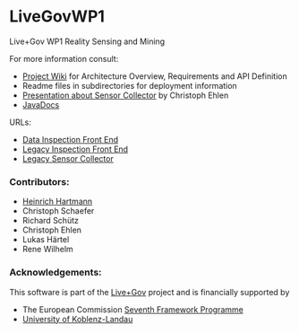 LiveGovWP1
==========

Live+Gov WP1 Reality Sensing and Mining

For more information consult:
* [Project Wiki](https://github.com/HeinrichHartmann/LiveGovWP1/wiki) for Architecture Overview, Requirements and API Definition
* Readme files in subdirectories for deployment information
* [Presentation about Sensor Collector](http://heinrichhartmann.github.io/LiveGovWP1/) by Christoph Ehlen
* [JavaDocs](http://heinrichhartmann.github.io/LiveGovWP1/docs/DocMobile/)

URLs:
* [Data Inspection Front End](http://141.26.71.84:3000/)
* [Legacy Inspection Front End](http://mobile-sensing.west.uni-koblenz.de:3000/)
* [Legacy Sensor Collector](http://mobile-sensing.west.uni-koblenz.de/)

### Contributors:
* [Heinrich Hartmann](https://github.com/HeinrichHartmann)
* Christoph Schaefer
* Richard Schütz
* Christoph Ehlen
* Lukas Härtel
* Rene Wilhelm

### Acknowledgements:
This software is part of the [Live+Gov](http://liveandgov.eu) project and is financially supported by
* The European Commission [Seventh Framework Programme](http://cordis.europa.eu/fp7/home_en.html)
* [University of Koblenz-Landau](http://www.uni-koblenz-landau.de/)
